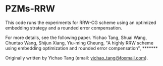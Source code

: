# PZMs-RRW

This code runs the experiments for RRW-CG scheme using an optimized embedding strategy and a rounded error compensation.

For more details, see the following paper. Yichao Tang, Shuai Wang, Chuntao Wang, Shijun Xiang, Yiu-ming Cheung, "A highly RRW scheme using embedding optimization and rounded error compensation", *******

Originally written by Yichao Tang (email: yichao_tang@foxmail.com).
